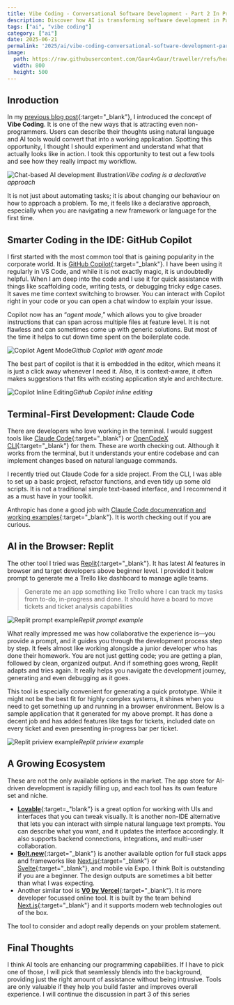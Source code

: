 ```yaml
---
title: Vibe Coding - Conversational Software Development - Part 2 In Practice
description: Discover how AI is transforming software development in Part 2 of our 'Vibe Coding' series. Explore conversational coding, real-time code generation in practice, and the future of developer productivity.
tags: ["ai", "vibe coding"]
category: ["ai"]
date: 2025-06-21
permalink: '2025/ai/vibe-coding-conversational-software-development-part2/'
image:
  path: https://raw.githubusercontent.com/Gaur4vGaur/traveller/refs/heads/master/images/ai/2025-06-21-ai_vibe-coding-conversational-software-development-part2/cover-image-compressed.png
  width: 800
  height: 500
---
```


## Inroduction
In my [previous blog post](https://www.gaurgaurav.com/2025/ai/vibe-coding-conversational-software-development-part1/){:target="_blank"}, I introduced the concept of __Vibe Coding__. It is one of the new ways that is attracting even non-programmers. Users can describe their thoughts using natural language and AI tools would convert that into a working application. Spotting this opportunity, I thought I should experiment and understand what that actually looks like in action. I took this opportunity to test out a few tools and see how they really impact my workflow. 

![Chat-based AI development illustration](https://raw.githubusercontent.com/Gaur4vGaur/traveller/refs/heads/master/images/ai/2025-06-21-ai_vibe-coding-conversational-software-development-part2/introduction_vibe.png
)*Vibe coding is a declarative approach*

It is not just about automating tasks; it is about changing our behaviour on how to approach a problem. To me, it feels like a declarative approach, especially when you are navigating a new framework or language for the first time. 

## Smarter Coding in the IDE: GitHub Copilot

I first started with the most common tool that is gaining popularity in the corporate world. It is [GitHub Copilot](https://github.com/features/copilot){:target="_blank"}. I have been using it regularly in VS Code, and while it is not exactly magic, it is undoubtedly helpful. When I am deep into the code and I use it for quick assistance with things like scaffolding code, writing tests, or debugging tricky edge cases. It saves me time context switching to browser. You can interact with Copilot right in your code or you can open a chat window to explain your issue.

Copilot now has an “*agent mode*,” which allows you to give broader instructions that can span across multiple files at feature level. It is not flawless and can sometimes come up with generic solutions. But most of the time it helps to cut down time spent on the boilerplate code.

![Copilot Agent Mode](https://raw.githubusercontent.com/Gaur4vGaur/traveller/refs/heads/master/images/ai/2025-06-21-ai_vibe-coding-conversational-software-development-part2/copilot-agent-mode.png)*Github Copilot with agent mode*

The best part of copilot is that it is embedded in the editor, which means it is just a click away whenever I need it. Also, it is context-aware, it often makes suggestions that fits with existing application style and architecture.

![Copilot Inline Editing](https://raw.githubusercontent.com/Gaur4vGaur/traveller/refs/heads/master/images/ai/2025-06-21-ai_vibe-coding-conversational-software-development-part2/inline-copilot.png)*Github Copilot inline editing*

## Terminal-First Development: Claude Code
There are developers who love working in the terminal. I would suggest tools like [Claude Code](https://docs.anthropic.com/en/home){:target="_blank"} or [OpenCodeX CLI](https://help.openai.com/en/articles/11096431-openai-codex-cli-getting-started){:target="_blank"} for them. These are worth checking out. Although it works from the terminal, but it understands your entire codebase and can implement changes based on natural language commands.

I recently tried out Claude Code for a side project. From the CLI, I was able to set up a basic project, refactor functions, and even tidy up some old scripts. It is not a traditional simple text-based interface, and I recommend it as a must have in your toolkit.

Anthropic has done a good job with [Claude Code documenration and working examples](https://docs.anthropic.com/en/docs/claude-code/quickstart){:target="_blank"}. It is worth checking out if you are curious.

## AI in the Browser: Replit
The other tool I tried was [Replit](https://replit.com/){:target="_blank"}. It has latest AI features in browser and target developers above beginner level. I provided it below prompt to generate me a Trello like dashboard to manage agile teams.
>Generate me an app something like Trello where I can track my tasks from to-do, in-progress and done. It should have a board to move tickets and ticket analysis capabilities

![Replit prompt example](https://raw.githubusercontent.com/Gaur4vGaur/traveller/refs/heads/master/images/ai/2025-06-21-ai_vibe-coding-conversational-software-development-part2/Replit-prompt.png)*Replit prompt example*

What really impressed me was how collaborative the experience is—you provide a prompt, and it guides you through the development process step by step. It feels almost like working alongside a junior developer who has done their homework. You are not just getting code; you are getting a plan, followed by clean, organized output. And if something goes wrong, Replit adapts and tries again. It really helps you navigate the development journey, generating and even debugging as it goes.

This tool is especially convenient for generating a quick prototype. While it might not be the best fit for highly complex systems, it shines when you need to get something up and running in a browser environment. Below is a sample application that it generated for my above prompt. It has done a decent job and has added features like tags for tickets, included date on every ticket and even presenting in-progress bar per ticket.

![Replit priview example](https://raw.githubusercontent.com/Gaur4vGaur/traveller/refs/heads/master/images/ai/2025-06-21-ai_vibe-coding-conversational-software-development-part2/Replit-preview.png)*Replit priview example*

## A Growing Ecosystem
These are not the only available options in the market. The app store for AI-driven development is rapidly filling up, and each tool has its own feature set and niche.
-	[**Lovable**](https://lovable.dev/){:target=_"blank"} is a great option for working with UIs and interfaces that you can tweak visually. It is another non-IDE alternative that lets you can interact with simple natural language text prompts. You can describe what you want, and it updates the interface accordingly. It also supports backend connections, integrations, and multi-user collaboration.
-	[**Bolt.new**](https://bolt.new/){:target="_blank"} is another available option for full stack apps and frameworks like [Next.js](https://nextjs.org/){:target="_blank"} or [Svelte](https://svelte.dev/){:target="_blank"}, and mobile via Expo. I think Bolt is outstanding if you are a beginner. The design outputs are sometimes a bit better than what I was expecting.
-	Another similar tool is [**V0 by Vercel**](https://v0.dev/){:target="_blank"}. It is more developer focussed online tool. It is built by the team behind [Next.js](https://nextjs.org/){:target="_blank"} and it supports modern web technologies out of the box.

The tool to consider and adopt really depends on your problem statement. 


## Final Thoughts
I think AI tools are enhancing our programming capabilities. If I have to pick one of those, I will pick that seamlessly blends into the background, providing just the right amount of assistance without being intrusive. Tools are only valuable if they help you build faster and improves overall experience. I will continue the discussion in part 3 of this series
